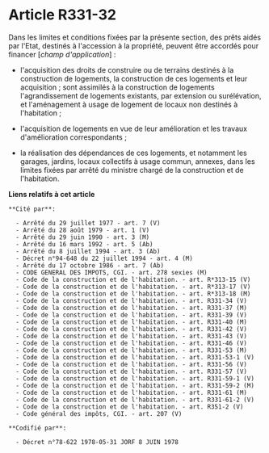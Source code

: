 # Article R331-32

Dans les limites et conditions fixées par la présente section, des prêts aidés par l'Etat, destinés à l'accession à la
propriété, peuvent être accordés pour financer [*champ d'application*] :

- l'acquisition des droits de construire ou de terrains destinés à la construction de logements, la construction de ces
logements et leur acquisition ; sont assimilés à la construction de logements l'agrandissement de logements existants, par
extension ou surélévation, et l'aménagement à usage de logement de locaux non destinés à l'habitation ;

- l'acquisition de logements en vue de leur amélioration et les travaux d'amélioration correspondants ;

- la réalisation des dépendances de ces logements, et notamment les garages, jardins, locaux collectifs à usage commun,
annexes, dans les limites fixées par arrêté du ministre chargé de la construction et de l'habitation.

**Liens relatifs à cet article**

	**Cité par**:

	  - Arrêté du 29 juillet 1977 - art. 7 (V)
	  - Arrêté du 28 août 1979 - art. 1 (V)
	  - Arrêté du 29 juin 1990 - art. 3 (M)
	  - Arrêté du 16 mars 1992 - art. 5 (Ab)
	  - Arrêté du 8 juillet 1994 - art. 3 (Ab)
	  - Décret n°94-648 du 22 juillet 1994 - art. 4 (M)
	  - Arrêté du 17 octobre 1986 - art. 7 (Ab)
	  - CODE GENERAL DES IMPOTS, CGI. - art. 278 sexies (M)
	  - Code de la construction et de l'habitation. - art. R*313-15 (V)
	  - Code de la construction et de l'habitation. - art. R*313-17 (V)
	  - Code de la construction et de l'habitation. - art. R*313-18 (M)
	  - Code de la construction et de l'habitation. - art. R331-34 (V)
	  - Code de la construction et de l'habitation. - art. R331-37 (M)
	  - Code de la construction et de l'habitation. - art. R331-39 (V)
	  - Code de la construction et de l'habitation. - art. R331-40 (M)
	  - Code de la construction et de l'habitation. - art. R331-42 (V)
	  - Code de la construction et de l'habitation. - art. R331-43 (V)
	  - Code de la construction et de l'habitation. - art. R331-46 (V)
	  - Code de la construction et de l'habitation. - art. R331-53 (M)
	  - Code de la construction et de l'habitation. - art. R331-53-1 (V)
	  - Code de la construction et de l'habitation. - art. R331-56 (V)
	  - Code de la construction et de l'habitation. - art. R331-57 (V)
	  - Code de la construction et de l'habitation. - art. R331-59-1 (V)
	  - Code de la construction et de l'habitation. - art. R331-59-2 (M)
	  - Code de la construction et de l'habitation. - art. R331-61 (M)
	  - Code de la construction et de l'habitation. - art. R331-61-2 (V)
	  - Code de la construction et de l'habitation. - art. R351-2 (V)
	  - Code général des impôts, CGI. - art. 207 (V)

	**Codifié par**:

	  - Décret n°78-622 1978-05-31 JORF 8 JUIN 1978
